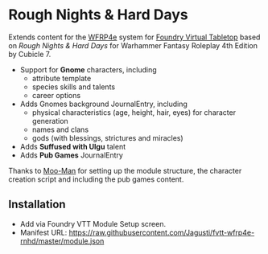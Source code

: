 # Rough Nights & Hard Days

Extends content for the [WFRP4e](https://github.com/CatoThe1stElder/WFRP-4th-Edition-FoundryVTT) system  for [Foundry Virtual Tabletop](https://foundryvtt.com/) based on *Rough Nights &amp; Hard Days* for Warhammer Fantasy Roleplay 4th Edition by Cubicle 7.

* Support for **Gnome** characters, including 
  * attribute template
  * species skills and talents 
  * career options
* Adds Gnomes background JournalEntry, including 
  * physical characteristics (age, height, hair, eyes) for character generation
  * names and clans
  * gods (with blessings, strictures and miracles)
* Adds **Suffused with Ulgu** talent
* Adds **Pub Games** JournalEntry

Thanks to [Moo-Man](https://github.com/moo-man) for setting up the module structure, the character creation script and including the pub games content.

## Installation 
* Add via Foundry VTT Module Setup screen. 
* Manifest URL: https://raw.githubusercontent.com/Jagusti/fvtt-wfrp4e-rnhd/master/module.json
